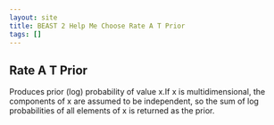 ```yaml
---
layout: site
title: BEAST 2 Help Me Choose Rate A T Prior
tags: []
---
```


## Rate A T Prior

Produces prior (log) probability of value x.If x is multidimensional, the components of x are assumed to be independent, so the sum of log probabilities of all elements of x is returned as the prior.
